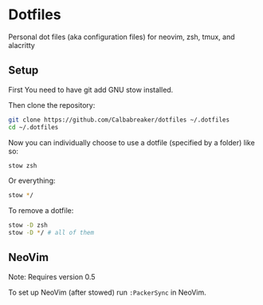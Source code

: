 # Dotfiles

Personal dot files (aka configuration files) for neovim, zsh, tmux, and alacritty

## Setup

First You need to have git add GNU stow installed. 

Then clone the repository:

```sh
git clone https://github.com/Calbabreaker/dotfiles ~/.dotfiles
cd ~/.dotfiles
```

Now you can individually choose to use a dotfile (specified by a folder) like so:

```sh
stow zsh
```

Or everything:

```sh
stow */
```

To remove a dotfile:

```sh
stow -D zsh
stow -D */ # all of them
```

## NeoVim

Note: Requires version 0.5

To set up NeoVim (after stowed) run `:PackerSync` in NeoVim.
